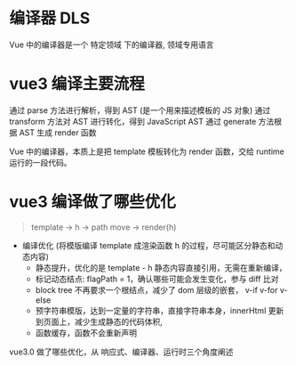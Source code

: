 # 编译器 DLS
Vue 中的编译器是一个 特定领域 下的编译器, 领域专用语言 


# vue3 编译主要流程
通过 parse 方法进行解析，得到 AST (是一个用来描述模板的 JS 对象)
通过 transform 方法对 AST 进行转化，得到 JavaScript AST
通过 generate 方法根据 AST 生成 render 函数

Vue 中的编译器，本质上是把 template 模板转化为 render 函数，交给 runtime 运行的一段代码。

# vue3 编译做了哪些优化
> template -> h -> path move -> render(h)
- 编译优化 (将模版编译 template 成渲染函数 h 的过程，尽可能区分静态和动态内容)
    - 静态提升，优化的是 template - h 静态内容直接引用，无需在重新编译，
    - 标记动态结点: flagPath = 1，确认哪些可能会发生变化，参与 diff 比对
    - block tree 不再要求一个根结点，减少了 dom 层级的嵌套，  v-if v-for v-else 
    - 预字符串模版，达到一定量的字符串，直接字符串本身，innerHtml 更新到页面上，减少生成静态的代码体积,
    - 函数缓存，函数不会重新声明



vue3.0 做了哪些优化，从 响应式、编译器、运行时三个角度阐述